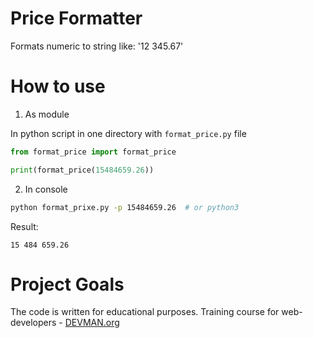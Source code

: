 # Price Formatter

Formats numeric to string like: '12 345.67'

# How to use

1. As module

In python script in one directory with `format_price.py` file
```python
from format_price import format_price

print(format_price(15484659.26))
```

2. In console
```bash
python format_prixe.py -p 15484659.26  # or python3
```

Result:
```
15 484 659.26
```

# Project Goals

The code is written for educational purposes. Training course for web-developers - [DEVMAN.org](https://devman.org)
